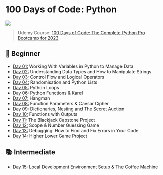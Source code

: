 # 100 Days of Code: Python
![](assets/python_code.png)

> Udemy Course: [100 Days of Code: The Complete Python Pro Bootcamp for 2023](https://www.udemy.com/course/100-days-of-code/)

## 📖 Beginner 
- [Day 01:](https://github.com/2tzz/100Days_Python_Udemy/tree/main/logs/day01) Working With Variables in Python to Manage Data
- [Day 02:](https://github.com/2tzz/100Days_Python_Udemy/tree/main/logs/day02) Understanding Data Types and How to Manipulate Strings
- [Day 03:](https://github.com/2tzz/100Days_Python_Udemy/tree/main/logs/day03) Control Flow and Logical Operators
- [Day 04:](https://github.com/2tzz/100Days_Python_Udemy/tree/main/logs/day04) Randomisation and Python Lists
- [Day 05:](https://github.com/2tzz/100Days_Python_Udemy/tree/main/logs/day05) Python Loops
- [Day 06:](https://github.com/2tzz/100Days_Python_Udemy/tree/main/logs/day06) Python Functions & Karel
- [Day 07:](https://github.com/2tzz/100Days_Python_Udemy/tree/main/logs/day07) Hangman
- [Day 08:](https://github.com/2tzz/100Days_Python_Udemy/tree/main/logs/day08) Function Parameters & Caesar Cipher
- [Day 09:](https://github.com/2tzz/100Days_Python_Udemy/tree/main/logs/day09) Dictionaries, Nesting and The Secret Auction
- [Day 10:](https://github.com/2tzz/100Days_Python_Udemy/tree/main/logs/day10) Functions with Outputs
- [Day 11:](https://github.com/2tzz/100Days_Python_Udemy/tree/main/logs/day11) The Blackjack Capstone Project
- [Day 12:](https://github.com/2tzz/100Days_Python_Udemy/tree/main/logs/day12) Scope & Number Guessing Game
- [Day 13:](https://github.com/2tzz/100Days_Python_Udemy/tree/main/logs/day13) Debugging: How to Find and Fix Errors in Your Code
- [Day 14:](https://github.com/2tzz/100Days_Python_Udemy/tree/main/logs/day14) Higher Lower Game Project
## 📚 Intermediate
- [Day 15:](https://github.com/2tzz/100Days_Python_Udemy/tree/main/logs/day15) Local Development Environment Setup & The Coffee Machine
